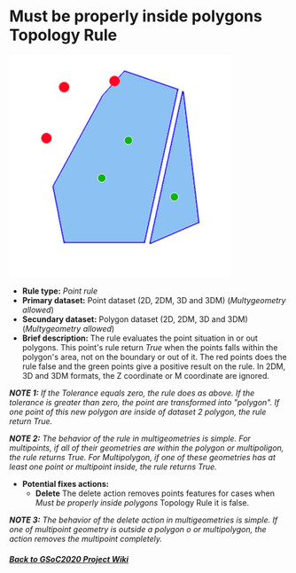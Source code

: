 # Must be properly inside polygons Topology Rule
![TopologyRuleMustBeProperlyInsidePolygonsPoint](https://github.com/jolicar/TopologyRuleMustBeProperlyInsidePolygonsPoint/blob/master/img/TP00R01_img1.png)
* **Rule type:** *Point rule*
* **Primary dataset:** Point dataset (2D, 2DM, 3D and 3DM) (*Multygeometry allowed*)
* **Secundary dataset:** Polygon dataset (2D, 2DM, 3D and 3DM) (*Multygeometry allowed*)
* **Brief description:** The rule evaluates the point situation in or out polygons. This point's rule return *True* when the points falls within the polygon's area, not on the boundary or out of it. The red points does the rule false and the green points give a positive result on the rule. In 2DM, 3D and 3DM formats, the Z coordinate or M coordinate are ignored.

***NOTE 1:** If the Tolerance equals zero, the rule does as above. If the tolerance is greater than zero, the point are transformed into "polygon". If one point of this new polygon are inside of dataset 2 polygon, the rule return True.*

***NOTE 2:** The behavior of the rule in multigeometries is simple.
 For multipoints, if all of their geometries are within the polygon or multipoligon, the rule returns True. For Multipolygon, if one of these geometries has at least one point or multipoint inside, the rule returns True.*

* **Potential fixes actions:** 
	- **Delete** The delete action removes points features for cases when *Must be properly inside polygons* Topology Rule it is false.

***NOTE 3:** The behavior of the delete action in multigeometries is simple. If one of multipoint geometry is outside a polygon o or multipolygon, the action removes the multipoint completely.*

#### [*Back to GSoC2020 Project Wiki*](https://github.com/jolicar/GSoC2020/wiki/GSoC2020-New-rules-for-the-Topology-Framework-in-gvSIG-Desktop)